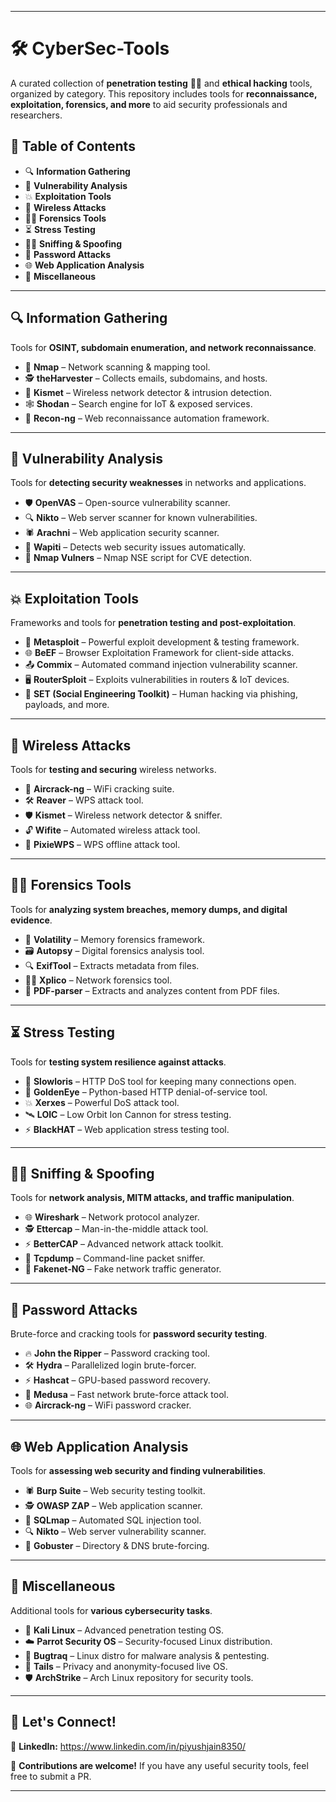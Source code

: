
---

# 🛠️ **CyberSec-Tools**  

A curated collection of **penetration testing** 🕵️‍♂️ and **ethical hacking** tools, organized by category. This repository includes tools for **reconnaissance, exploitation, forensics, and more** to aid security professionals and researchers.  

## 📜 **Table of Contents**  

- 🔍 **Information Gathering**  
- 🔎 **Vulnerability Analysis**  
- 💥 **Exploitation Tools**  
- 📡 **Wireless Attacks**  
- 🧑‍💻 **Forensics Tools**  
- ⏳ **Stress Testing**  
- 🕵️‍♀️ **Sniffing & Spoofing**  
- 🔐 **Password Attacks**  
- 🌐 **Web Application Analysis**  
- 🧩 **Miscellaneous**  

---

## 🔍 **Information Gathering**  
Tools for **OSINT, subdomain enumeration, and network reconnaissance**.  

- 🛜 **Nmap** – Network scanning & mapping tool.  
- 🕵️ **theHarvester** – Collects emails, subdomains, and hosts.  
- 📡 **Kismet** – Wireless network detector & intrusion detection.  
- 🕸️ **Shodan** – Search engine for IoT & exposed services.  
- 🔗 **Recon-ng** – Web reconnaissance automation framework.  

---

## 🔎 **Vulnerability Analysis**  
Tools for **detecting security weaknesses** in networks and applications.  

- 🛡️ **OpenVAS** – Open-source vulnerability scanner.  
- 🔍 **Nikto** – Web server scanner for known vulnerabilities.  
- 🕷️ **Arachni** – Web application security scanner.  
- 🐺 **Wapiti** – Detects web security issues automatically.  
- 🛜 **Nmap Vulners** – Nmap NSE script for CVE detection.  

---

## 💥 **Exploitation Tools**  
Frameworks and tools for **penetration testing and post-exploitation**.  

- 🎯 **Metasploit** – Powerful exploit development & testing framework.  
- 🌐 **BeEF** – Browser Exploitation Framework for client-side attacks.  
- 📤 **Commix** – Automated command injection vulnerability scanner.  
- 🖥️ **RouterSploit** – Exploits vulnerabilities in routers & IoT devices.  
- 📲 **SET (Social Engineering Toolkit)** – Human hacking via phishing, payloads, and more.  

---

## 📡 **Wireless Attacks**  
Tools for **testing and securing** wireless networks.  

- 📶 **Aircrack-ng** – WiFi cracking suite.  
- 🛠️ **Reaver** – WPS attack tool.  
- 🛡️ **Kismet** – Wireless network detector & sniffer.  
- 🔓 **Wifite** – Automated wireless attack tool.  
- 🎯 **PixieWPS** – WPS offline attack tool.  

---

## 🧑‍💻 **Forensics Tools**  
Tools for **analyzing system breaches, memory dumps, and digital evidence**.  

- 🧠 **Volatility** – Memory forensics framework.  
- 🗃️ **Autopsy** – Digital forensics analysis tool.  
- 🔍 **ExifTool** – Extracts metadata from files.  
- 🕵️‍♂️ **Xplico** – Network forensics tool.  
- 📝 **PDF-parser** – Extracts and analyzes content from PDF files.  

---

## ⏳ **Stress Testing**  
Tools for **testing system resilience against attacks**.  

- 🐌 **Slowloris** – HTTP DoS tool for keeping many connections open.  
- 🎯 **GoldenEye** – Python-based HTTP denial-of-service tool.  
- 💥 **Xerxes** – Powerful DoS attack tool.  
- 🛰️ **LOIC** – Low Orbit Ion Cannon for stress testing.  
- ⚡ **BlackHAT** – Web application stress testing tool.  

---

## 🕵️‍♀️ **Sniffing & Spoofing**  
Tools for **network analysis, MITM attacks, and traffic manipulation**.  

- 🌐 **Wireshark** – Network protocol analyzer.  
- 🕵️ **Ettercap** – Man-in-the-middle attack tool.  
- ⚡ **BetterCAP** – Advanced network attack toolkit.  
- 📡 **Tcpdump** – Command-line packet sniffer.  
- 🦊 **Fakenet-NG** – Fake network traffic generator.  

---

## 🔐 **Password Attacks**  
Brute-force and cracking tools for **password security testing**.  

- 🔥 **John the Ripper** – Password cracking tool.  
- 🛠️ **Hydra** – Parallelized login brute-forcer.  
- ⚡ **Hashcat** – GPU-based password recovery.  
- 🐍 **Medusa** – Fast network brute-force attack tool.  
- 🌐 **Aircrack-ng** – WiFi password cracker.  

---

## 🌐 **Web Application Analysis**  
Tools for **assessing web security and finding vulnerabilities**.  

- 🕷️ **Burp Suite** – Web security testing toolkit.  
- 🕵️ **OWASP ZAP** – Web application scanner.  
- 🐍 **SQLmap** – Automated SQL injection tool.  
- 🔍 **Nikto** – Web server vulnerability scanner.  
- 📂 **Gobuster** – Directory & DNS brute-forcing.  

---

## 🧩 **Miscellaneous**  
Additional tools for **various cybersecurity tasks**.  

- 🐉 **Kali Linux** – Advanced penetration testing OS.  
- ☁️ **Parrot Security OS** – Security-focused Linux distribution.  
- 🔎 **Bugtraq** – Linux distro for malware analysis & pentesting.  
- 🔐 **Tails** – Privacy and anonymity-focused live OS.  
- 🛡️ **ArchStrike** – Arch Linux repository for security tools.  

---

## 🌟 **Let's Connect!**  

💼 **LinkedIn:** https://www.linkedin.com/in/piyushjain8350/

🚀 **Contributions are welcome!** If you have any useful security tools, feel free to submit a PR.  

---
